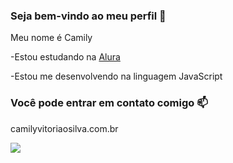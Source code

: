 ### Seja bem-vindo ao meu perfil 💙

Meu nome é Camily

-Estou estudando na [Alura](https://www.alura.com.br)

-Estou me desenvolvendo na linguagem JavaScript

### Você pode entrar em contato comigo 📫

camilyvitoriaosilva.com.br


![](https://media1.tenor.com/m/aSvNzSQUVwAAAAAC/luffy-gear-5.gif)
